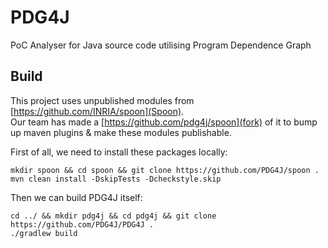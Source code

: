 # PDG4J

PoC Analyser for Java source code utilising Program Dependence Graph

## Build

This project uses unpublished modules from [https://github.com/INRIA/spoon](Spoon).  
Our team has made a [https://github.com/pdg4j/spoon](fork) of it to bump up maven plugins & make these modules publishable.

First of all, we need to install these packages locally:
```shell
mkdir spoon && cd spoon && git clone https://github.com/PDG4J/spoon .
mvn clean install -DskipTests -Dcheckstyle.skip
```

Then we can build PDG4J itself:
```shell
cd ../ && mkdir pdg4j && cd pdg4j && git clone https://github.com/PDG4J/PDG4J .
./gradlew build
```